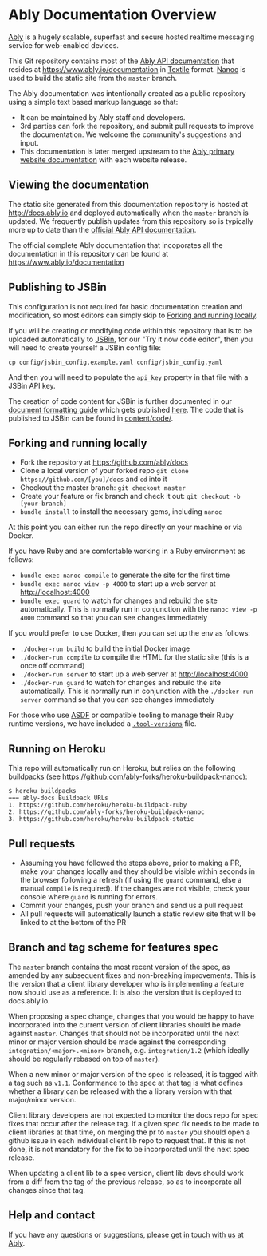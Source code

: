 # Ably Documentation Overview

[Ably](https://www.ably.io) is a hugely scalable, superfast and secure hosted realtime messaging service for web-enabled devices.

This Git repository contains most of the [Ably API documentation](https://www.ably.io/documentation) that resides at <https://www.ably.io/documentation> in [Textile](redcloth.org/textile) format.  [Nanoc](http://nanoc.stoneship.org/) is used to build the static site from the `master` branch.

The Ably documentation was intentionally created as a public repository using a simple text based markup language so that:

* It can be maintained by Ably staff and developers.
* 3rd parties can fork the repository, and submit pull requests to improve the documentation.  We welcome the community's suggestions and input.
* This documentation is later merged upstream to the [Ably primary website documentation](https://www.ably.io/documentation) with each website release.

## Viewing the documentation

The static site generated from this documentation repository is hosted at <http://docs.ably.io> and deployed automatically when the `master` branch is updated.  We frequently publish updates from this repository so is typically more up to date than the [official Ably API documentation](https://www.ably.io/documentation).

The official complete Ably documentation that incoporates all the documentation in this repository can be found at <https://www.ably.io/documentation>

## Publishing to JSBin

This configuration is not required for basic documentation creation and modification, so most
editors can simply skip to
[Forking and running locally](#forking-and-running-locally).

If you will be creating or modifying code within this repository that is to be uploaded automatically
to [JSBin](https://jsbin.ably.io/), for our "Try it now code editor",
then you will need to create yourself a JSBin config file:

    cp config/jsbin_config.example.yaml config/jsbin_config.yaml

And then you will need to populate the `api_key` property in that file with a JSBin API key.

The creation of code content for JSBin is further documented in our
[document formatting guide](content/client-lib-development-guide/documentation-formatting-guide.textile)
which gets published
[here](https://docs.ably.io/client-lib-development-guide/documentation-formatting-guide/#code-blocks).
The code that is published to JSBin can be found in
[content/code/](content/code/).

## Forking and running locally

* Fork the repository at https://github.com/ably/docs
* Clone a local version of your forked repo `git clone https://github.com/[you]/docs` and `cd` into it
* Checkout the master branch: `git checkout master`
* Create your feature or fix branch and check it out: `git checkout -b [your-branch]`
* `bundle install` to install the necessary gems, including `nanoc`

At this point you can either run the repo directly on your machine or via Docker.

If you have Ruby and are comfortable working in a Ruby environment as follows:

* `bundle exec nanoc compile` to generate the site for the first time
* `bundle exec nanoc view -p 4000` to start up a web server at <http://localhost:4000>
* `bundle exec guard` to watch for changes and rebuild the site automatically. This is normally run in conjunction with the `nanoc view -p 4000` command so that you can see changes immediately

If you would prefer to use Docker, then you can set up the env as follows:

* `./docker-run build` to build the initial Docker image
* `./docker-run compile` to compile the HTML for the static site (this is a once off command)
* `./docker-run server` to start up a web server at <http://localhost:4000>
* `./docker-run guard` to watch for changes and rebuild the site automatically. This is normally run in conjunction with the `./docker-run server` command so that you can see changes immediately

For those who use
[ASDF](https://github.com/asdf-vm/asdf)
or compatible tooling to manage their Ruby runtime versions, we have included a
[`.tool-versions`](.tool-versions)
file.

## Running on Heroku

This repo will automatically run on Heroku, but relies on the following buildpacks (see https://github.com/ably-forks/heroku-buildpack-nanoc):

    $ heroku buildpacks
    === ably-docs Buildpack URLs
    1. https://github.com/heroku/heroku-buildpack-ruby
    2. https://github.com/ably-forks/heroku-buildpack-nanoc
    3. https://github.com/heroku/heroku-buildpack-static

## Pull requests

* Assuming you have followed the steps above, prior to making a PR, make your changes locally and they should be visible within seconds in the browser following a refresh (if using the `guard` command, else a manual `compile` is required).  If the changes are not visible, check your console where `guard` is running for errors.
* Commit your changes, push your branch and send us a pull request
* All pull requests will automatically launch a static review site that will be linked to at the bottom of the PR

## Branch and tag scheme for features spec

The `master` branch contains the most recent version of the spec, as
amended by any subsequent fixes and non-breaking improvements. This is
the version that a client library developer who is implementing a
feature now should use as a reference. It is also the version that is
deployed to docs.ably.io.

When proposing a spec change, changes that you would be happy to have
incorporated into the current version of client libraries should be made
against `master`. Changes that should not be incorporated until the next
minor or major version should be made against the corresponding
`integration/<major>.<minor>` branch, e.g. `integration/1.2` (which ideally should
be regularly rebased on top of `master`).

When a new minor or major version of the spec is released, it is tagged
with a tag such as `v1.1`. Conformance to the spec at that tag is what
defines whether a library can be released with the a library version
with that major/minor version.

Client library developers are not expected to monitor the docs repo for
spec fixes that occur after the release tag. If a given spec fix needs
to be made to client libraries at that time, on merging the pr to
`master` you should open a github issue in each individual client lib
repo to request that. If this is not done, it is not mandatory for the
fix to be incorporated until the next spec release.

When updating a client lib to a spec version, client lib devs should
work from a diff from the tag of the previous release, so as to
incorporate all changes since that tag.

## Help and contact

If you have any questions or suggestions, please [get in touch with us at Ably](https://www.ably.io/contact).
